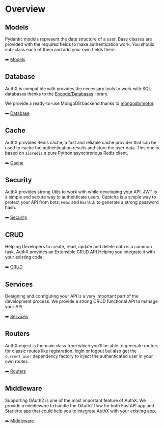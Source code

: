 # Overview

## Models

Pydantic models represent the data structure of a user. Base classes are provided with the required fields to make authentication work. You should sub-class each of them and add your own fields there.

➡️ [Models](models/index.md)

## Database

AuthX is compatible with provides the necessary tools to work with SQL databases thanks to the [Encode/Databases](https://www.encode.io/databases/) library.

We provide a ready-to-use MongoDB backend thanks to [mongodb/motor](https://motor.readthedocs.io/).

➡️ [Database](database/index.md)

## Cache

AuthX provides Redis cache, a fast and reliable cache provider that can be used to cache the authentication results and store the user data. This one is based on `aioredis` a pure Python asynchronous Redis client.

➡️ [Cache](cache/index.md)

## Security

AuthX provides strong Utils to work with while developing your API. JWT is a simple and secure way to authenticate users; Captcha is a simple way to protect your API from bots;  `Hmac` and `Hashlib` to generate a strong password hash.

➡️ [Security](security/index.md)

## CRUD

Helping Developers to create, read, update and delete data is a common task. AuthX provides an Extensible CRUD API Helping you integrate it with your existing code.

➡️ [CRUD](crud/index.md)

## Services

Designing and configuring your API is a very important part of the development process. We provide a strong CRUD functional API to manage your API.

➡️ [Services](services/index.md)

## Routers

AuthX object is the main class from which you'll be able to generate routers for classic routes like registration, login or logout but also get the `current_user` dependency factory to inject the authenticated user in your own routes.

➡️ [Routers](routers/index.md)

## Middleware

Supporting OAuth2 is one of the most important feature of AuthX. We provide a middleware to handle the OAuth2 flow for both FastAPI app and Starlette app that could help you to integrate AuthX with your existing app.

➡️ [Middleware](middleware/index.md)

